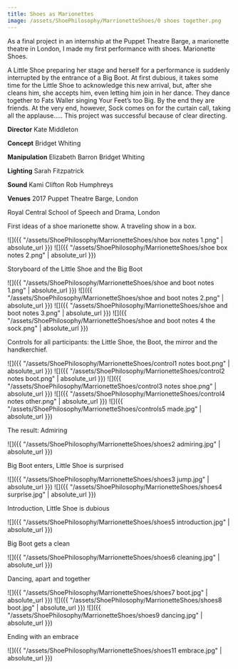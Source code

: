 ```yaml
---
title: Shoes as Marionettes
image: /assets/ShoePhilosophy/MarrionetteShoes/0 shoes together.png
---
```


As a final project in an internship at the Puppet Theatre Barge, a marionette theatre in London, I made my first performance with shoes. Marionette Shoes.

A Little Shoe preparing her stage and herself for a performance is suddenly interrupted by the entrance of a Big Boot. At first dubious, it takes some time for the Little Shoe to acknowledge this new arrival, but, after she cleans him, she accepts him, even letting him join in her dance. They dance together to Fats Waller singing Your Feet’s too Big. By the end they are friends. At the very end, however, Sock comes on for the curtain call, taking all the applause..… This project was successful because of clear directing.

**Director**
Kate Middleton

**Concept**
Bridget Whiting

**Manipulation**
Elizabeth Barron
Bridget Whiting

**Lighting**
Sarah Fitzpatrick

**Sound**
Kami Clifton
Rob Humphreys

**Venues**
2017
Puppet Theatre Barge, London

Royal Central School of Speech and Drama, London

First ideas of a shoe marionette show. A traveling show in a box.

![]({{ "/assets/ShoePhilosophy/MarrionetteShoes/shoe box notes 1.png" | absolute_url }})
![]({{ "/assets/ShoePhilosophy/MarrionetteShoes/shoe box notes 2.png" | absolute_url }})

Storyboard of the Little Shoe and the Big Boot

![]({{ "/assets/ShoePhilosophy/MarrionetteShoes/shoe and boot notes 1.png" | absolute_url }})
![]({{ "/assets/ShoePhilosophy/MarrionetteShoes/shoe and boot notes 2.png" | absolute_url }})
![]({{ "/assets/ShoePhilosophy/MarrionetteShoes/shoe and boot notes 3.png" | absolute_url }})
![]({{ "/assets/ShoePhilosophy/MarrionetteShoes/shoe and boot notes 4 the sock.png" | absolute_url }})

Controls for all participants: the Little Shoe, the Boot, the mirror and the handkerchief.

![]({{ "/assets/ShoePhilosophy/MarrionetteShoes/control1 notes boot.png" | absolute_url }})
![]({{ "/assets/ShoePhilosophy/MarrionetteShoes/control2 notes boot.png" | absolute_url }})
![]({{ "/assets/ShoePhilosophy/MarrionetteShoes/control3 notes shoe.png" | absolute_url }})
![]({{ "/assets/ShoePhilosophy/MarrionetteShoes/control4 notes other.png" | absolute_url }})
![]({{ "/assets/ShoePhilosophy/MarrionetteShoes/controls5 made.jpg" | absolute_url }})

The result:
Admiring

![]({{ "/assets/ShoePhilosophy/MarrionetteShoes/shoes2 admiring.jpg" | absolute_url }})

Big Boot enters, Little Shoe is surprised

![]({{ "/assets/ShoePhilosophy/MarrionetteShoes/shoes3 jump.jpg" | absolute_url }})
![]({{ "/assets/ShoePhilosophy/MarrionetteShoes/shoes4 surprise.jpg" | absolute_url }})

Introduction, Little Shoe is dubious

![]({{ "/assets/ShoePhilosophy/MarrionetteShoes/shoes5 introduction.jpg" | absolute_url }})

Big Boot gets a clean

![]({{ "/assets/ShoePhilosophy/MarrionetteShoes/shoes6 cleaning.jpg" | absolute_url }})

Dancing, apart and together

![]({{ "/assets/ShoePhilosophy/MarrionetteShoes/shoes7 boot.jpg" | absolute_url }})
![]({{ "/assets/ShoePhilosophy/MarrionetteShoes/shoes8 boot.jpg" | absolute_url }})
![]({{ "/assets/ShoePhilosophy/MarrionetteShoes/shoes9 dancing.jpg" | absolute_url }})

Ending with an embrace

![]({{ "/assets/ShoePhilosophy/MarrionetteShoes/shoes11 embrace.jpg" | absolute_url }})
